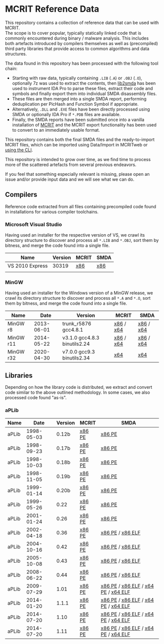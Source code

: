 # MCRIT Reference Data

This repository contains a collection of reference data that can be used with MCRIT.  
The scope is to cover popular, typically statically linked code that is commonly encountered during binary / malware analysis.
This includes both artefacts introduced by compilers themselves as well as (precompiled) third party libraries that provide access to common algorithms and data structures.

The data found in this repository has been processed with the following tool chain:
* Starting with raw data, typically containing `.LIB` (`.A`) or `.OBJ` (`.O`), optionally 7z was used to extract the contents, then [lib2smda](https://github.com/danielplohmann/lib2smda) has been used to instrument IDA Pro to parse these files, extract their code and symbols and finally export them into individual SMDA disassembly files.  
* These files are then merged into a single SMDA report, performing deduplication per PicHash and Function Symbol if appropriate.  
* Alternatively, `.DLL` and `.EXE` files have been directly processed using SMDA or optionally IDA Pro if `*.PDB` files are available.  
* Finally, the SMDA reports have been submitted once into a vanilla installation of [MCRIT](https://github.com/danielplohmann/mcrit) and the MCRIT export functionality has been used to convert to an immediately usable format.

This repository contains both the final SMDA files and the ready-to-import MCRIT files, which can be imported using Data/Import in MCRITweb or [using the CLI](https://github.com/danielplohmann/mcrit/blob/main/docs/mcrit-cli.md).

This repository is intended to grow over time, as we find time to process more of the scattered artefacts from several previous endeavors.

If you feel that something especially relevant is missing, please open an issue and/or provide input data and we will see what we can do.

## Compilers

Reference code extracted from all files containing precompiled code found in installations for various compiler toolchains.


### Microsoft Visual Studio

Having used an installer for the respective version of VS, we crawl its directory structure to discover and process all `*.LIB` and `*.OBJ`, sort them by bitness, and merge the code found into a single file.

| Name            | Version | MCRIT | SMDA |
|-----------------|---------|-------|------|
| VS 2010 Express | 30319   | [x86](data/MSVC/x86/2010_Express.mcrit)      | [x86](data/MSVC/x86/2010_Express.7z)     |
|                 |         |       |      |



### MinGW

Having used an installer for the Windows version of a MinGW release, we crawl its directory structure to discover and process all `*.A` and `*.O`, sort them by bitness, and merge the code found into a single file.


| Name      | Date       | Version                    | MCRIT | SMDA |
|-----------|------------|----------------------|-------|------|
| MinGW r8  | 2013-06-01 | trunk_r5876 gcc4.8.1   | [x86](data/MinGW/x86/mcrit/mingw-w64-gcc-4.8.1-stable-r8_x86.mcrit) / [x64](data/MinGW/x64/mcrit/mingw-w64-gcc-4.8.1-stable-r8_x64.mcrit)     | [x86](data/MinGW/x86/smda/mingw-w64-gcc-4.8.1-stable-r8_x86.7z) / [x64](data/MinGW/x64/smda/mingw-w64-gcc-4.8.1-stable-r8_x64.7z)     |
| MinGW r11 | 2014-05-22 | v3.1.0 gcc4.8.3 binutils2.24 | [x86](data/MinGW/x86/mcrit/mingw-w64-gcc-4.8.3-stable-r11_x86.mcrit) / [x64](data/MinGW/x64/mcrit/mingw-w64-gcc-4.8.3-stable-r11_x64.mcrit)     | [x86](data/MinGW/x86/smda/mingw-w64-gcc-4.8.3-stable-r11_x86.7z) / [x64](data/MinGW/x64/smda/mingw-w64-gcc-4.8.3-stable-r11_x64.7z)     |
| MinGW r32 | 2020-04-30 | v7.0.0 gcc9.3 binutils2.34 | [x64](data/MinGW/x64/mcrit/mingw7.0.0_gcc9.3_binutils2.34_r32_x64.mcrit)      | [x64](data/MinGW/x64/smda/mingw7.0.0_gcc9.3_binutils2.34_r32_x64.7z)     |


## Libraries

Depending on how the library code is distributed, we extract and convert code similar to the above outlined methodology.
In some cases, we also processed code found "as-is".

### aPLib

| Name      | Date       | Version                    | MCRIT | SMDA |
|-----------|------------|----------------------|-------|------|
| aPLib  | 1998-05-03 | 0.12b   | [x86 PE]()    | [x86 PE](data/aPLib/x86/aPLib-0.12b_coff_aplib.lib.7z)   |
| aPLib  | 1998-09-23 | 0.17b   | [x86 PE]()    | [x86 PE](data/aPLib/x86/aPLib-0.17b_coff_aplib.lib.7z)   |
| aPLib  | 1998-10-03 | 0.18b   | [x86 PE]()    | [x86 PE](data/aPLib/x86/aPLib-0.18b_coff_aplib.lib.7z)   |
| aPLib  | 1998-11-05 | 0.19b   | [x86 PE]()    | [x86 PE](data/aPLib/x86/aPLib-0.19b_coff_aplib.lib.7z)   |
| aPLib  | 1999-01-14 | 0.20b   | [x86 PE]()    | [x86 PE](data/aPLib/x86/aPLib-0.20b_coff_aplib.lib.7z)   |
| aPLib  | 1999-05-26 | 0.22    | [x86 PE]()    | [x86 PE](data/aPLib/x86/aPLib-0.22_coff_aplib.lib.7z)    |
| aPLib  | 2001-01-24 | 0.26    | [x86 PE]()    | [x86 PE](data/aPLib/x86/aPLib-0.26_coff_aplib.lib.7z)    |
| aPLib  | 2002-04-18 | 0.36    | [x86 PE]()    | [x86 PE](data/aPLib/x86/aPLib-0.36_coff_aplib.lib.7z) / [x86 ELF](data/aPLib/x86/aPLib-0.36_elf_aplib.a.7z)   |
| aPLib  | 2004-10-16 | 0.42    | [x86 PE]()    | [x86 PE](data/aPLib/x86/aPLib-0.42_coff_aplib.lib.7z) / [x86 ELF](data/aPLib/x86/aPLib-0.42_elf_aplib.a.7z)   |
| aPLib  | 2005-10-08 | 0.43    | [x86 PE]()    | [x86 PE](data/aPLib/x86/aPLib-0.43_coff_aplib.lib.7z) / [x86 ELF](data/aPLib/x86/aPLib-0.43_elf_aplib.a.7z)   |
| aPLib  | 2008-06-22 | 0.44    | [x86 PE]()    | [x86 PE](data/aPLib/x86/aPLib-0.44_coff_aplib.lib.7z) / [x86 ELF](data/aPLib/x86/aPLib-0.44_elf_aplib.a.7z)   |
| aPLib  | 2009-07-29 | 1.01    | [x86 PE]()    | [x86 PE](data/aPLib/x86/aPLib-1.01_coff_aplib.lib.7z) / [x86 ELF](data/aPLib/x86/aPLib-1.01_elf_aplib.a.7z) / [x64 PE](data/aPLib/x64/aPLib-1.01_coff64_aplib.lib.7z) / [x64 ELF](data/aPLib/x64/aPLib-1.01_elf64_aplib.a.7z)  |
| aPLib  | 2014-01-20 | 1.1.1   | [x86 PE]()    | [x86 PE](data/aPLib/x86/aPLib-1.1.1_coff_aplib.lib.7z) / [x86 ELF](data/aPLib/x86/aPLib-1.1.1_elf_aplib.a.7z) / [x64 PE](data/aPLib/x64/aPLib-1.1.1_coff64_aplib.lib.7z) / [x64 ELF](data/aPLib/x64/aPLib-1.1.1_elf64_aplib.a.7z)  |
| aPLib  | 2014-07-20 | 1.10    | [x86 PE]()    | [x86 PE](data/aPLib/x86/aPLib-1.10_coff_aplib.lib.7z) / [x86 ELF](data/aPLib/x86/aPLib-1.10_elf_aplib.a.7z) / [x64 PE](data/aPLib/x64/aPLib-1.10_coff64_aplib.lib.7z) / [x64 ELF](data/aPLib/x64/aPLib-1.10_elf64_aplib.a.7z)  |
| aPLib  | 2014-07-20 | 1.11    | [x86 PE]()    | [x86 PE](data/aPLib/x86/aPLib-1.11_coff_aplib.lib.7z) / [x86 ELF](data/aPLib/x86/aPLib-1.11_elf_aplib.a.7z) / [x64 PE](data/aPLib/x64/aPLib-1.11_coff64_aplib.lib.7z) / [x64 ELF](data/aPLib/x64/aPLib-1.11_elf64_aplib.a.7z)  |
